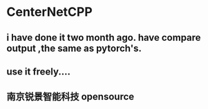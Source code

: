 # CenterNetCPP
## i have done it two month ago. have compare output ,the same as  pytorch's.
## use it freely....
##  南京锐景智能科技  opensource
